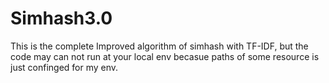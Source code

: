 # Simhash3.0
This is the complete Improved algorithm of simhash with TF-IDF, but the code may can not run at your local env becasue paths of some resource is just confinged for my env.

